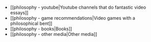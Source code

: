  - [[philosophy - youtube|Youtube channels that do fantastic video essays]]
 - [[philosophy - game recommendations|Video games with a philosophical bent]]
 - [[philosophy - books|Books]]
 - [[philosophy - other media|Other media]]
